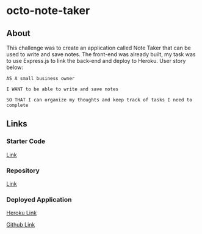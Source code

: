 # octo-note-taker

## About

This challenge was to create an application called Note Taker that can be used to write and save notes. The front-end was already built, my task was to use Express.js to link the back-end and deploy to Heroku. User story below:

`AS A small business owner`

`I WANT to be able to write and save notes`

`SO THAT I can organize my thoughts and keep track of tasks I need to complete`

## Links

### Starter Code

[Link](https://github.com/coding-boot-camp/miniature-eureka)

### Repository

[Link](https://github.com/nrenner0211/octo-note-taker)

### Deployed Application

[Heroku Link](https://enigmatic-dusk-13556.herokuapp.com/)

[Github Link](https://nrenner0211.github.io/octo-note-taker/)
